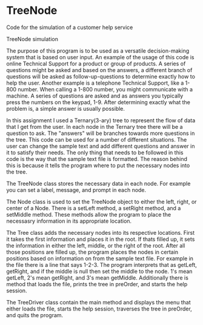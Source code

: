 # TreeNode
Code for the simulation of a customer help service 

TreeNode simulation 

The purpose of this program is to be used as a versatile decision-making system that is based on user input.
An example of the usage of this code is online Technical Support for a product or group of products. A series 
of questions might be asked and based on the answers, a different branch of questions will be asked as follow-up-questions 
to determine exactly how to help the user. Another example is a telephone Technical Support, like a 1-800 number.
When calling a 1-800 number, you might communicate with a machine. A series of questions are asked and as answers
you typically press the numbers on the keypad, 1-9. After determining exactly what the problem is, a simple answer
is usually possible. 

In this assignment I used a Ternary(3-ary) tree to represent the flow of data that I get from the user.  In each 
node in the Ternary tree there will be a question to ask. The "answers" will be branches towards more questions in
the tree. This code can be used for a number of different situations. The user can change the sample text and add
different questions and answer in it to satisfy their needs. The only thing that needs to be followed in this code
is the way that the sample text file is formatted. The reason behind this is because it tells the program where to
put the necessary nodes into the tree. 

The TreeNode class stores the necessary data in each node. For example you can set a label, message, and prompt in 
each node. 

The Node class is used to set the TreeNode object to either the left, right, or center of a Node. There is a setLeft method,
a setRight method,  and a setMiddle method. These methods allow the program to place the necessasry information in its
appropriate location.

The Tree class adds the necessary nodes into its respective locations. First it takes the first information and places it in
the root. If thats filled up, it sets the information in either the left, middle, or the right of the root. After all those
positions are filled up, the program places the nodes in certain positions based on information on from the sample text
file. For example in the file there is a line that says 1-2-3. The program interprets that as getLeft, getRight, and if 
the middle is null then set the middle to the node. 1's mean getLeft, 2's mean getRight, and 3's mean getMiddle. Additionally 
there is method that loads the file, prints the tree in preOrder, and starts the help session. 

The TreeDriver class contain the main method and displays the menu that either loads the file, starts the help session, 
traverses the tree in preOrder, and quits the program. 
